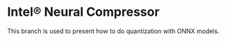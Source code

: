 Intel® Neural Compressor
===========================


This branch is used to present how to do quantization with ONNX models.
